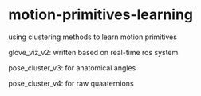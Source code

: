 # motion-primitives-learning
using clustering methods to learn motion primitives

glove_viz_v2: written based on real-time ros system

pose_cluster_v3: for anatomical angles

pose_cluster_v4: for raw quaaternions

